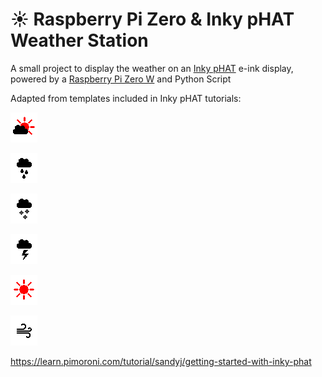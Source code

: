 # :sunny:    Raspberry Pi Zero & Inky pHAT Weather Station

A small project to display the weather on an [Inky pHAT](https://shop.pimoroni.com/products/inky-phat?variant=12549254217811) e-ink display, powered by a [Raspberry Pi Zero W](https://www.raspberrypi.org/products/raspberry-pi-zero-w/) and Python Script

Adapted from templates included in Inky pHAT tutorials:

<p><img src="https://github.com/DanMiles1/Weather-Station/blob/master/resources/icon-cloud.png?raw=true" alt="Cloud Icon" title="Cloudy" /></p>

<p><img src="https://github.com/DanMiles1/Weather-Station/blob/master/resources/icon-rain.png?raw=true" alt="Rain Icon" title="Rainy" /></p>

<p><img src="https://github.com/DanMiles1/Weather-Station/blob/master/resources/icon-snow.png?raw=true" alt="Snow Icon" title="Snowy" /></p>

<p><img src="https://github.com/DanMiles1/Weather-Station/blob/master/resources/icon-storm.png?raw=true" alt="Storm Icon" title="Stormy" /></p>

<p><img src="https://github.com/DanMiles1/Weather-Station/blob/master/resources/icon-sun.png?raw=true" alt="Sun Icon" title="Sunny" /></p>

<p><img src="https://github.com/DanMiles1/Weather-Station/blob/master/resources/icon-wind.png?raw=true" alt="Wind Icon" title="Windy" /></p>

https://learn.pimoroni.com/tutorial/sandyj/getting-started-with-inky-phat
